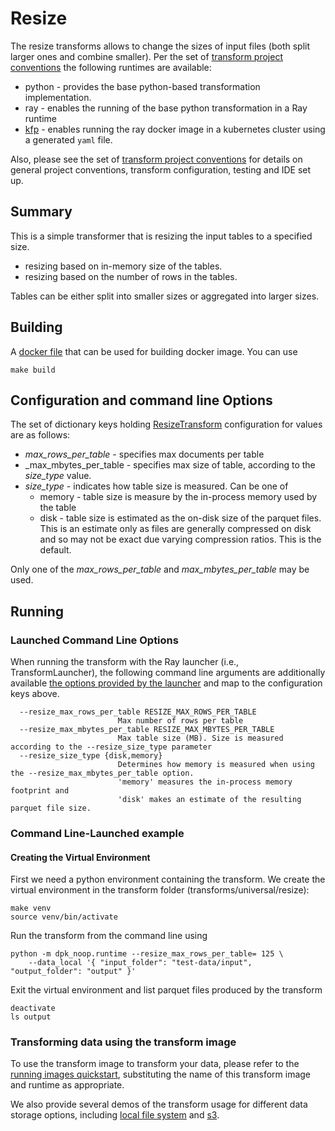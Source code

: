# Resize

The resize transforms allows to change the sizes of input files (both split larger ones and combine smaller).
Per the set of [transform project conventions](../../README.md#transform-project-conventions)
the following runtimes are available:

* python - provides the base python-based transformation
  implementation.
* ray - enables the running of the base python transformation
  in a Ray runtime
* [kfp](kfp_ray/README.md) - enables running the ray docker image
  in a kubernetes cluster using a generated `yaml` file.

Also, please see the set of
[transform project conventions](../../README.md#transform-project-conventions)
for details on general project conventions, transform configuration,
testing and IDE set up.

## Summary

This is a simple transformer that is resizing the input tables to a specified size. 
* resizing based on in-memory size of the tables.
* resizing based on the number of rows in the tables. 

Tables can be either split into smaller sizes or aggregated into larger sizes.

## Building

A [docker file](Dockerfile.python) that can be used for building docker image. You can use

```shell
make build 
```

## Configuration and command line Options

The set of dictionary keys holding [ResizeTransform](dpk_resize/transform.py)
configuration for values are as follows:

* _max_rows_per_table_ - specifies max documents per table
* _max_mbytes_per_table - specifies max size of table, according to the _size_type_ value.
* _size_type_ - indicates how table size is measured. Can be one of
    * memory - table size is measure by the in-process memory used by the table
    * disk - table size is estimated as the on-disk size of the parquet files.  This is an estimate only
        as files are generally compressed on disk and so may not be exact due varying compression ratios.
        This is the default.

Only one of the _max_rows_per_table_ and _max_mbytes_per_table_ may be used.

## Running

### Launched Command Line Options 
When running the transform with the Ray launcher (i.e., TransformLauncher),
the following command line arguments are additionally available 
[the options provided by the launcher](../../../data-processing-lib/doc/ray-launcher-options.md) and map to the configuration keys above.

```
  --resize_max_rows_per_table RESIZE_MAX_ROWS_PER_TABLE
                        Max number of rows per table
  --resize_max_mbytes_per_table RESIZE_MAX_MBYTES_PER_TABLE
                        Max table size (MB). Size is measured according to the --resize_size_type parameter
  --resize_size_type {disk,memory}
                        Determines how memory is measured when using the --resize_max_mbytes_per_table option.
                        'memory' measures the in-process memory footprint and 
                        'disk' makes an estimate of the resulting parquet file size.
```

### Command Line-Launched example


#### Creating the Virtual Environment
First we need a python environment containing the transform.
We create the virtual environment in the transform folder (transforms/universal/resize):
```shell
make venv
source venv/bin/activate
```
Run the transform from the command line using
```shell
python -m dpk_noop.runtime --resize_max_rows_per_table= 125 \
    --data_local '{ "input_folder": "test-data/input", "output_folder": "output" }'
```
Exit the virtual environment and list parquet files produced by the transform
```shell
deactivate
ls output
```


### Transforming data using the transform image

To use the transform image to transform your data, please refer to the 
[running images quickstart](../../../doc/quick-start/run-transform-image.md),
substituting the name of this transform image and runtime as appropriate. 

We also provide several demos of the transform usage for different data storage options, including
[local file system](dpk_resize/ray/local.py) and [s3](dpk_resize/ray/s3.py).

